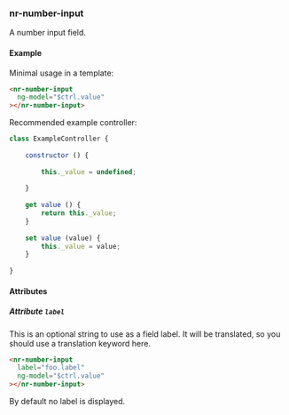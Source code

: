 
### nr-number-input

A number input field.

#### Example 

Minimal usage in a template:

```html
<nr-number-input
  ng-model="$ctrl.value"
></nr-number-input>
``` 

Recommended example controller:

```js
class ExampleController {
   
    constructor () {
        
        this._value = undefined;
        
    }
    
    get value () {
        return this._value;
    }
    
    set value (value) {
        this._value = value;        
    }
    
}
``` 

#### Attributes

##### Attribute `label`

This is an optional string to use as a field label. It will be translated, so you should use a translation keyword here.

```html
<nr-number-input
  label="foo.label"
  ng-model="$ctrl.value"
></nr-number-input>
``` 

By default no label is displayed.
